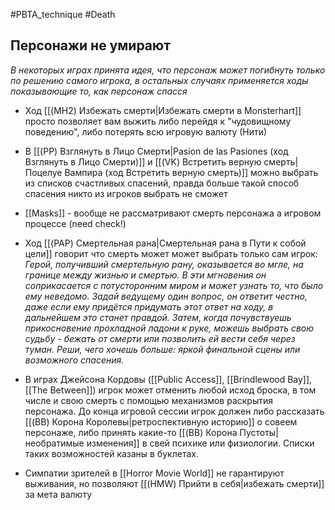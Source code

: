 #PBTA_technique #Death 
## Персонажи не умирают
*В некоторых играх принята идея, что персонаж может погибнуть только по решению самого игрока, в остальных случаях применяется ходы показывающие то, как персонаж спасся*

- Ход [[(MH2) Избежать смерти|Избежать смерти в Monsterhart]] просто позволяет вам выжить либо перейдя к "чудовищному поведению", либо потерять всю игровую валюту (Нити)

- В [[(PP) Взглянуть в Лицо Смерти|Pasion de las Pasiones (ход Взглянуть в Лицо Смерти)]] и [[(VK) Встретить верную смерть|Поцелуе Вампира (ход Встретить верную смерть)]] можно выбрать из списков счастливых спасений, правда больше такой способ спасения никто из игроков выбрать не сможет

- [[Masks]] - вообще не рассматривают смерть персонажа а игровом процессе (need check!)

- Ход [[(PAP) Смертельная рана|Смертельная рана в Пути к собой цели]] говорит что смерть может  может выбрать только сам игрок: 
  *Герой, получивший смертельную рану, оказывается во мгле, на границе между жизнью и смертью. В эти мгновения он соприкасается с потусторонним миром и может узнать то, что было ему неведомо. Задай ведущему один вопрос, он ответит честно, даже если ему придётся придумать этот ответ на ходу, в дальнейшем это станет правдой. Затем, когда почувствуешь прикосновение прохладной ладони к руке, можешь выбрать свою судьбу - бежать от смерти или позволить ей вести себя через туман. Реши, чего хочешь больше: яркой финальной сцены или возможного спасения.*

- В играх Джейсона Кордовы ([[Public Access]], [[Brindlewood Bay]], [[The Between]]) игрок может отменить любой исход броска, в том числе и свою смерть с помощью механизмов раскрытия персонажа. До конца игровой сессии игрок должен либо рассказать [[(BB) Корона Королевы|ретроспективную историю]] о совеем персонаже, либо принять какие-то [[(BB) Корона Пустоты|необратимые изменения]] в свей психике или физиологии. Списки таких возможностей казаны в буклетах. 

- Симпатии зрителей в [[Horror Movie World]] не гарантируют выживания, но позволяют [[(HMW) Прийти в себя|избежать смерти]] за мета валюту